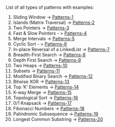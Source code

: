 List of all types of patterns with examples:
1. Sliding Window -> [Patterns-1](Patterns-1.md)
2. Islands (Matrix Traversal) ->  [Patterns-2](Patterns-2.md)
3. Two Pointers -> [Patterns-3](Patterns-3.md)
4. Fast & Slow Pointers - > [Patterns-4](Patterns-4.md)
5. Merge Intervals -> [Patterns-5](Patterns-5.md)
6. Cyclic Sort - > [Patterns-6](Patterns-6.md)
7. In-place Reversal of a LinkedList -> [Patterns-7](Patterns-7.md)
8. Breadth-First Search ->   [Patterns-8](Patterns-8.md)
9. Depth First Search -> [Patterns-9](Patterns-9.md)
10. Two Heaps ->   [Patterns-10](Patterns-10.md)
11. Subsets -> [Patterns-11](Patterns-11.md)
12. Modified Binary Search ->  [Patterns-12](Patterns-12.md)
13. Bitwise XOR -> [Patterns-13](Patterns-13.md)
14. Top ‘K’ Elements -> [Patterns-14](Patterns-14.md)
15. K-way Merge -> [Patterns-15](Patterns-15.md)
16. Topological Sort -> [Patterns-16](Patterns-16.md)
17. 0/1 Knapsack  -> [Patterns-17](Patterns-17.md)
18. Fibonacci Numbers -> [Patterns-18](Patterns-18.md)
19. Palindromic Subsequence -> [Patterns-19](Patterns-19.md)
20. Longest Common Substring -> [Patterns-20](Patterns-20.md)
